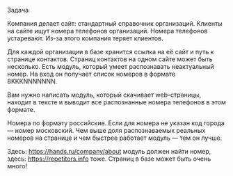 Задача

Компания делает сайт: стандартный справочник организаций. Клиенты на сайте ищут номера телефонов организаций. Номера телефонов устаревают. Из-за этого компания теряет клиентов.

Для каждой организации в базе хранится ссылка на её сайт и путь к странице контактов. Страниц контактов на одном сайте может быть несколько. Есть модуль, который умеет распознавать неактуальный номер. На вход он получает список номеров в формате 8KKKNNNNNNN.

Вам нужно написать модуль, который скачивает web-страницы, находит в тексте и выводит все распознанные номера телефонов в этом формате.

Номера по формату российские. Если для номера не указан код города — номер московский. Чем выше доля распознаваемых реальных номеров на странице и чем быстрее работает модуль — тем он лучше.

Здесь: https://hands.ru/company/about модуль должен найти номер, здесь: https://repetitors.info тоже. Страниц в базе может быть очень много!